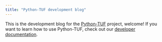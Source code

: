 ```yaml
---
title: "Python-TUF development blog"
---
```

This is the development blog for the [Python-TUF](https://github.com/theupdateframework/python-tuf) project, welcome!
If you want to learn how to use Python-TUF, check out our [developer documentation](https://theupdateframework.readthedocs.io/en/latest/).

